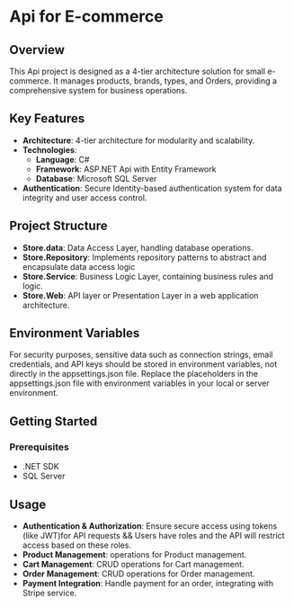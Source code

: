 # Api for E-commerce

## Overview

This Api project is designed as a 4-tier architecture solution for small e-commerce. It manages products, brands, types, and Orders, providing a comprehensive system for business operations.

## Key Features

- **Architecture**: 4-tier architecture for modularity and scalability.
- **Technologies**: 
  - **Language**: C#
  - **Framework**: ASP.NET Api with Entity Framework
  - **Database**: Microsoft SQL Server
- **Authentication**: Secure Identity-based authentication system for data integrity and user access control.

## Project Structure

- **Store.data**: Data Access Layer, handling database operations.
- **Store.Repository**: Implements repository patterns to abstract and encapsulate data access logic
- **Store.Service**: Business Logic Layer, containing business rules and logic.
- **Store.Web**: API layer or Presentation Layer in a web application architecture.

## Environment Variables
For security purposes, sensitive data such as connection strings, email credentials, and API keys should be stored in environment variables, not directly in the appsettings.json file. Replace the placeholders in the appsettings.json file with environment variables in your local or server environment.

## Getting Started

### Prerequisites

- .NET SDK
- SQL Server


## Usage

- **Authentication & Authorization**: Ensure secure access using tokens (like JWT)for API requests && Users have roles and the API will restrict access based on these roles.
- **Product Management**: operations for Product management.
- **Cart Management**: CRUD operations for Cart management.
- **Order Management**: CRUD operations for Order management.
- **Payment Integration**: Handle payment for an order, integrating with Stripe service.


